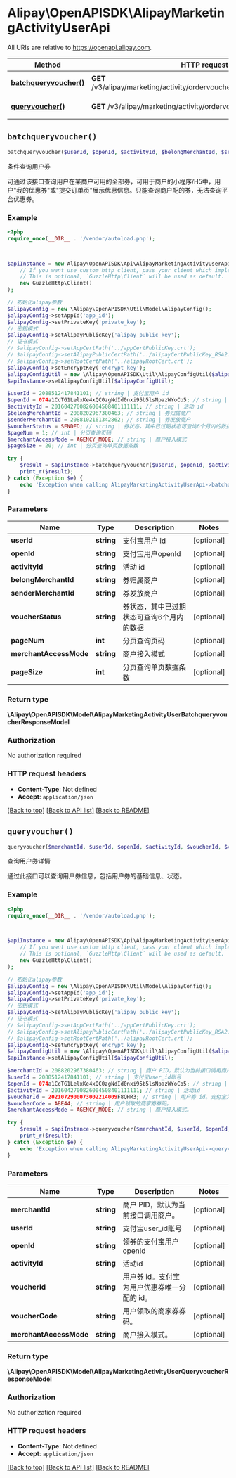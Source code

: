 # Alipay\OpenAPISDK\AlipayMarketingActivityUserApi

All URIs are relative to https://openapi.alipay.com.

Method | HTTP request | Description
------------- | ------------- | -------------
[**batchqueryvoucher()**](AlipayMarketingActivityUserApi.md#batchqueryvoucher) | **GET** /v3/alipay/marketing/activity/ordervoucher/user/batchqueryvoucher | 条件查询用户券
[**queryvoucher()**](AlipayMarketingActivityUserApi.md#queryvoucher) | **GET** /v3/alipay/marketing/activity/ordervoucher/user/voucher | 查询用户券详情


## `batchqueryvoucher()`

```php
batchqueryvoucher($userId, $openId, $activityId, $belongMerchantId, $senderMerchantId, $voucherStatus, $pageNum, $merchantAccessMode, $pageSize): \Alipay\OpenAPISDK\Model\AlipayMarketingActivityUserBatchqueryvoucherResponseModel
```

条件查询用户券

可通过该接口查询用户在某商户可用的全部券，可用于商户的小程序/H5中，用户\"我的优惠券\"或\"提交订单页\"展示优惠信息。只能查询商户配的券，无法查询平台优惠券。

### Example

```php
<?php
require_once(__DIR__ . '/vendor/autoload.php');



$apiInstance = new Alipay\OpenAPISDK\Api\AlipayMarketingActivityUserApi(
    // If you want use custom http client, pass your client which implements `GuzzleHttp\ClientInterface`.
    // This is optional, `GuzzleHttp\Client` will be used as default.
    new GuzzleHttp\Client()
);

// 初始化alipay参数
$alipayConfig = new \Alipay\OpenAPISDK\Util\Model\AlipayConfig();
$alipayConfig->setAppId('app_id');
$alipayConfig->setPrivateKey('private_key');
// 密钥模式
$alipayConfig->setAlipayPublicKey('alipay_public_key');
// 证书模式
// $alipayConfig->setAppCertPath('../appCertPublicKey.crt');
// $alipayConfig->setAlipayPublicCertPath('../alipayCertPublicKey_RSA2.crt');
// $alipayConfig->setRootCertPath('../alipayRootCert.crt');
$alipayConfig->setEncryptKey('encrypt_key');
$alipayConfigUtil = new \Alipay\OpenAPISDK\Util\AlipayConfigUtil($alipayConfig);
$apiInstance->setAlipayConfigUtil($alipayConfigUtil);

$userId = 2088512417841101; // string | 支付宝用户 id
$openId = 074a1CcTG1LelxKe4xQC0zgNdId0nxi95b5lsNpazWYoCo5; // string | 支付宝用户openId
$activityId = 2016042700826004508401111111; // string | 活动 id
$belongMerchantId = 2088202967380463; // string | 券归属商户
$senderMerchantId = 2088102161342862; // string | 券发放商户
$voucherStatus = SENDED; // string | 券状态，其中已过期状态可查询6个月内的数据
$pageNum = 1; // int | 分页查询页码
$merchantAccessMode = AGENCY_MODE; // string | 商户接入模式
$pageSize = 20; // int | 分页查询单页数据条数

try {
    $result = $apiInstance->batchqueryvoucher($userId, $openId, $activityId, $belongMerchantId, $senderMerchantId, $voucherStatus, $pageNum, $merchantAccessMode, $pageSize);
    print_r($result);
} catch (Exception $e) {
    echo 'Exception when calling AlipayMarketingActivityUserApi->batchqueryvoucher: ', $e->getMessage(), PHP_EOL;
}
```

### Parameters

Name | Type | Description  | Notes
------------- | ------------- | ------------- | -------------
 **userId** | **string**| 支付宝用户 id | [optional]
 **openId** | **string**| 支付宝用户openId | [optional]
 **activityId** | **string**| 活动 id | [optional]
 **belongMerchantId** | **string**| 券归属商户 | [optional]
 **senderMerchantId** | **string**| 券发放商户 | [optional]
 **voucherStatus** | **string**| 券状态，其中已过期状态可查询6个月内的数据 | [optional]
 **pageNum** | **int**| 分页查询页码 | [optional]
 **merchantAccessMode** | **string**| 商户接入模式 | [optional]
 **pageSize** | **int**| 分页查询单页数据条数 | [optional]

### Return type

**\Alipay\OpenAPISDK\Model\AlipayMarketingActivityUserBatchqueryvoucherResponseModel**

### Authorization

No authorization required

### HTTP request headers

- **Content-Type**: Not defined
- **Accept**: `application/json`

[[Back to top]](#) [[Back to API list]](../../README.md#api-endpoints)
[[Back to README]](../../README.md)

## `queryvoucher()`

```php
queryvoucher($merchantId, $userId, $openId, $activityId, $voucherId, $voucherCode, $merchantAccessMode): \Alipay\OpenAPISDK\Model\AlipayMarketingActivityUserQueryvoucherResponseModel
```

查询用户券详情

通过此接口可以查询用户券信息，包括用户券的基础信息、状态。

### Example

```php
<?php
require_once(__DIR__ . '/vendor/autoload.php');



$apiInstance = new Alipay\OpenAPISDK\Api\AlipayMarketingActivityUserApi(
    // If you want use custom http client, pass your client which implements `GuzzleHttp\ClientInterface`.
    // This is optional, `GuzzleHttp\Client` will be used as default.
    new GuzzleHttp\Client()
);

// 初始化alipay参数
$alipayConfig = new \Alipay\OpenAPISDK\Util\Model\AlipayConfig();
$alipayConfig->setAppId('app_id');
$alipayConfig->setPrivateKey('private_key');
// 密钥模式
$alipayConfig->setAlipayPublicKey('alipay_public_key');
// 证书模式
// $alipayConfig->setAppCertPath('../appCertPublicKey.crt');
// $alipayConfig->setAlipayPublicCertPath('../alipayCertPublicKey_RSA2.crt');
// $alipayConfig->setRootCertPath('../alipayRootCert.crt');
$alipayConfig->setEncryptKey('encrypt_key');
$alipayConfigUtil = new \Alipay\OpenAPISDK\Util\AlipayConfigUtil($alipayConfig);
$apiInstance->setAlipayConfigUtil($alipayConfigUtil);

$merchantId = 2088202967380463; // string | 商户 PID，默认为当前接口调用商户。
$userId = 2088512417841101; // string | 支付宝user_id账号
$openId = 074a1CcTG1LelxKe4xQC0zgNdId0nxi95b5lsNpazWYoCo5; // string | 领券的支付宝用户openId
$activityId = 2016042700826004508401111111; // string | 活动id
$voucherId = 2021072900073002214009F8QHR3; // string | 用户券 id。支付宝为用户优惠券唯一分配的 id。
$voucherCode = ABE44; // string | 用户领取的商家券券码。
$merchantAccessMode = AGENCY_MODE; // string | 商户接入模式。

try {
    $result = $apiInstance->queryvoucher($merchantId, $userId, $openId, $activityId, $voucherId, $voucherCode, $merchantAccessMode);
    print_r($result);
} catch (Exception $e) {
    echo 'Exception when calling AlipayMarketingActivityUserApi->queryvoucher: ', $e->getMessage(), PHP_EOL;
}
```

### Parameters

Name | Type | Description  | Notes
------------- | ------------- | ------------- | -------------
 **merchantId** | **string**| 商户 PID，默认为当前接口调用商户。 | [optional]
 **userId** | **string**| 支付宝user_id账号 | [optional]
 **openId** | **string**| 领券的支付宝用户openId | [optional]
 **activityId** | **string**| 活动id | [optional]
 **voucherId** | **string**| 用户券 id。支付宝为用户优惠券唯一分配的 id。 | [optional]
 **voucherCode** | **string**| 用户领取的商家券券码。 | [optional]
 **merchantAccessMode** | **string**| 商户接入模式。 | [optional]

### Return type

**\Alipay\OpenAPISDK\Model\AlipayMarketingActivityUserQueryvoucherResponseModel**

### Authorization

No authorization required

### HTTP request headers

- **Content-Type**: Not defined
- **Accept**: `application/json`

[[Back to top]](#) [[Back to API list]](../../README.md#api-endpoints)
[[Back to README]](../../README.md)
